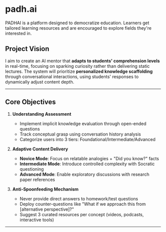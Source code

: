 # padh.ai
PADHAI is a platform designed to democratize education. Learners get tailored learning resources and are encouraged to explore fields they're interested in.

## Project Vision
I aim to create an AI mentor that **adapts to students' comprehension levels** in real-time, focusing on sparking curiosity rather than delivering static lectures. The system will prioritize **personalized knowledge scaffolding** through conversational interactions, using students' responses to dynamically adjust content depth.

---

## Core Objectives
1. **Understanding Assessment**
   - Implement implicit knowledge evaluation through open-ended questions
   - Track conceptual grasp using conversation history analysis
   - Categorize users into 3 tiers: Foundational/Intermediate/Advanced

2. **Adaptive Content Delivery**
   - **Novice Mode**: Focus on relatable analogies + "Did you know?" facts
   - **Intermediate Mode**: Introduce controlled complexity with Socratic questioning
   - **Advanced Mode**: Enable exploratory discussions with research paper references

3. **Anti-Spoonfeeding Mechanism**
   - Never provide direct answers to homework/test questions
   - Deploy counter-questions like "What if we approach this from [alternative perspective]?"
   - Suggest 3 curated resources per concept (videos, podcasts, interactive tools)

---

